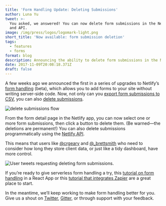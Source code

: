```yaml
---
title: 'Form Handling Update: Deleting Submissions'
author: Luna Yu
tweet: >-
  You asked, we answered! You can now delete form submissions in the Netlify app
  and API.
image: /img/press/logos/logomark-light.png
short_title: 'Now available: form submission deletion'
tags:
  - features
  - forms
format: blog
description: Announcing the ability to delete form submissions in the Netlify app and API.
date: 2017-11-09T20:08:18.371Z
draft: false
---
```

A few weeks ago we announced the first in a series of upgrades to Netlify’s [form handling](https://www.netlify.com/docs/form-handling/) (beta), which allows you to add forms to your site without writing server-side code. Now, not only can you [export form submissions to CSV](https://www.netlify.com/docs/form-handling/#exporting-submissions), you can also [delete submissions](https://www.netlify.com/docs/form-handling/#deleting-submissions).

![delete submissions flow](/img/blog/delete_submissions_v3.gif)

From the form detail page in the Netlify app, you can now select one or more form submissions, then click a button to delete them. (Be warned—the deletions are permanent!) You can also delete submissions programmatically using the [Netlify API](https://www.netlify.com/docs/api/#form-submissions).

This means that users like [@crgeary](https://twitter.com/crgeary) and [@_brettsmith](https://twitter.com/_brettsmith) who need to consider how long they store client data, or just like a tidy dashboard, have more control.

![User tweets requesting deleting form submissions.](/img/blog/delete_submission_twitter_requests.png)

If you’re ready to give serverless form handling a try, this [tutorial on form handling](https://www.netlify.com/blog/2017/07/20/how-to-integrate-netlifys-form-handling-in-a-react-app/) in a React App or this [tutorial that integrates Zapier](https://www.netlify.com/blog/2017/09/19/form-handling-with-the-jamstack-and-netlify/) are a great place to start.

In the meantime, we’ll keep working to make form handling better for you. Give us a shout on [Twitter](https://twitter.com/Netlify), [Gitter](https://gitter.im/netlify/home), or through support with your feedback.
